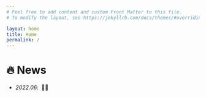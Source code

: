 ```yaml
---
# Feel free to add content and custom Front Matter to this file.
# To modify the layout, see https://jekyllrb.com/docs/themes/#overriding-theme-defaults

layout: home
title: Home
permalink: /
---
```


# 🔥 News
- *2022.06*: &nbsp;🎉🎉 

